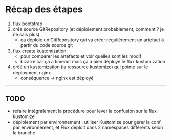 # Récap des étapes

1. flux bootstrap
2. créa source GitRepository (et déploiement probablement, comment ? je ne sais plus)
    - ça déploie un GitRepository qui va créer régulièrement un artefact à partir du code source git
3. flux create kustomization
    - pour comparer les artefacts et voir quelles sont les modif
    - bizarre car ça a timeout mais ça a bien déployé le flux kustomization
3. créé un kustomization (la ressource kustomize) qui pointe sur le deployment nginx 
    - conséquence -> nginx est déployé

---
## TODO
- refaire intégralement la procédure pour lever la confusion sur le flux kustomize
- déploiement par environnement : utiliser Kustomize pour gérer la conf par environnement, et Flux déploit dans 2 namespaces différents selon la branche